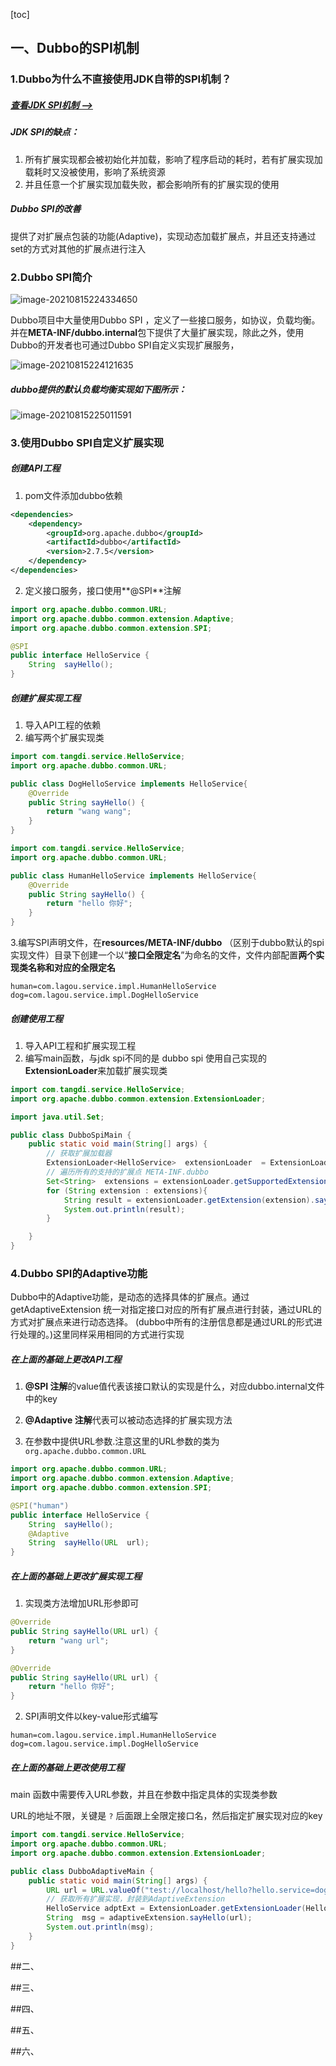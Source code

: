 [toc]



## 一、Dubbo的SPI机制

### 1.Dubbo为什么不直接使用JDK自带的SPI机制？

##### [查看JDK SPI机制 -->](../../../java/基础/SPI机制)

##### JDK SPI的缺点：

1. 所有扩展实现都会被初始化并加载，影响了程序启动的耗时，若有扩展实现加载耗时又没被使用，影响了系统资源
2. 并且任意一个扩展实现加载失败，都会影响所有的扩展实现的使用

##### Dubbo SPI的改善

提供了对扩展点包装的功能(Adaptive)，实现动态加载扩展点，并且还支持通过set的方式对其他的扩展点进行注入



### 2.Dubbo SPI简介

![image-20210815224334650](images/image-20210815224334650.png)

Dubbo项目中大量使用Dubbo SPI ，定义了一些接口服务，如协议，负载均衡。并在**META-INF/dubbo.internal**包下提供了大量扩展实现，除此之外，使用Dubbo的开发者也可通过Dubbo SPI自定义实现扩展服务，

![image-20210815224121635](images/image-20210815224121635.png)



##### dubbo提供的默认负载均衡实现如下图所示：

![image-20210815225011591](images/image-20210815225011591.png)



### 3.使用Dubbo SPI自定义扩展实现

##### 创建API工程

1. pom文件添加dubbo依赖

```xml
<dependencies>
    <dependency>
        <groupId>org.apache.dubbo</groupId>
        <artifactId>dubbo</artifactId>
        <version>2.7.5</version>
    </dependency>
</dependencies>
```

2. 定义接口服务，接口使用**@SPI**注解

```java
import org.apache.dubbo.common.URL;
import org.apache.dubbo.common.extension.Adaptive;
import org.apache.dubbo.common.extension.SPI;

@SPI
public interface HelloService {
    String  sayHello();
}
```



##### 创建扩展实现工程

1. 导入API工程的依赖
2. 编写两个扩展实现类

```java
import com.tangdi.service.HelloService;
import org.apache.dubbo.common.URL;

public class DogHelloService implements HelloService{
    @Override
    public String sayHello() {
        return "wang wang";
    }
}
```

```java
import com.tangdi.service.HelloService;
import org.apache.dubbo.common.URL;

public class HumanHelloService implements HelloService{
    @Override
    public String sayHello() {
        return "hello 你好";
    }
}
```

3.编写SPI声明文件，在**resources/META-INF/dubbo** （区别于dubbo默认的spi实现文件）目录下创建一个以“**接口全限定名**”为命名的文件，文件内部配置**两个实现类名称和对应的全限定名**

```
human=com.lagou.service.impl.HumanHelloService
dog=com.lagou.service.impl.DogHelloService
```



##### 创建使用工程

1.  导入API工程和扩展实现工程
2. 编写main函数，与jdk spi不同的是 dubbo spi 使用自己实现的**ExtensionLoader**来加载扩展实现类

```java
import com.tangdi.service.HelloService;
import org.apache.dubbo.common.extension.ExtensionLoader;

import java.util.Set;

public class DubboSpiMain {
    public static void main(String[] args) {
        // 获取扩展加载器
        ExtensionLoader<HelloService>  extensionLoader  = ExtensionLoader.getExtensionLoader(HelloService.class);
        // 遍历所有的支持的扩展点 META-INF.dubbo
        Set<String>  extensions = extensionLoader.getSupportedExtensions();
        for (String extension : extensions){
            String result = extensionLoader.getExtension(extension).sayHello();
            System.out.println(result);
        }

    }
}
```



### 4.Dubbo SPI的Adaptive功能

Dubbo中的Adaptive功能，是动态的选择具体的扩展点。通过getAdaptiveExtension 统一对指定接口对应的所有扩展点进行封装，通过URL的方式对扩展点来进行动态选择。 (dubbo中所有的注册信息都是通过URL的形式进行处理的。)这里同样采用相同的方式进行实现

##### 在上面的基础上更改API工程

1. **@SPI 注解**的value值代表该接口默认的实现是什么，对应dubbo.internal文件中的key

2. **@Adaptive 注解**代表可以被动态选择的扩展实现方法

3. 在参数中提供URL参数.注意这里的URL参数的类为 `org.apache.dubbo.common.URL`

```java
import org.apache.dubbo.common.URL;
import org.apache.dubbo.common.extension.Adaptive;
import org.apache.dubbo.common.extension.SPI;

@SPI("human")
public interface HelloService {
    String  sayHello();
    @Adaptive
    String  sayHello(URL  url);
}
```



##### 在上面的基础上更改扩展实现工程

1. 实现类方法增加URL形参即可

```java
@Override
public String sayHello(URL url) {
    return "wang url";
}
```

```java
@Override
public String sayHello(URL url) {
    return "hello 你好";
}
```

2. SPI声明文件以key-value形式编写

```
human=com.lagou.service.impl.HumanHelloService
dog=com.lagou.service.impl.DogHelloService
```



##### 在上面的基础上更改使用工程

main 函数中需要传入URL参数，并且在参数中指定具体的实现类参数

URL的地址不限，关键是 `?` 后面跟上全限定接口名，然后指定扩展实现对应的key

```java
import com.tangdi.service.HelloService;
import org.apache.dubbo.common.URL;
import org.apache.dubbo.common.extension.ExtensionLoader;

public class DubboAdaptiveMain {
    public static void main(String[] args) {
        URL url = URL.valueOf("test://localhost/hello?hello.service=dog");
        // 获取所有扩展实现，封装到AdaptiveExtension
        HelloService adptExt = ExtensionLoader.getExtensionLoader(HelloService.class).getAdaptiveExtension();
        String  msg = adaptiveExtension.sayHello(url);
        System.out.println(msg);
    }
}
```



##二、

##三、

##四、

##五、

##六、
